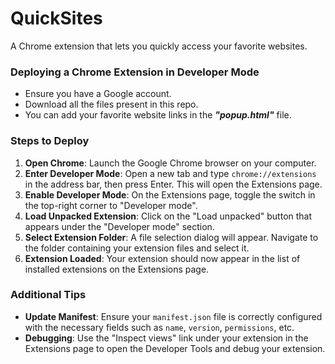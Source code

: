 # QuickSites
A Chrome extension that lets you quickly access your favorite websites.

### Deploying a Chrome Extension in Developer Mode

- Ensure you have a Google account.
- Download all the files present in this repo.
- You can add your favorite website links in the <b><i>"popup.html"</i></b> file.

### Steps to Deploy

1. **Open Chrome**: Launch the Google Chrome browser on your computer.
2. **Enter Developer Mode**: Open a new tab and type `chrome://extensions` in the address bar, then press Enter. This will open the Extensions page.
3. **Enable Developer Mode**: On the Extensions page, toggle the switch in the top-right corner to "Developer mode".
4. **Load Unpacked Extension**: Click on the "Load unpacked" button that appears under the "Developer mode" section.
5. **Select Extension Folder**: A file selection dialog will appear. Navigate to the folder containing your extension files and select it.
6. **Extension Loaded**: Your extension should now appear in the list of installed extensions on the Extensions page.

### Additional Tips
- **Update Manifest**: Ensure your `manifest.json` file is correctly configured with the necessary fields such as `name`, `version`, `permissions`, etc.
- **Debugging**: Use the "Inspect views" link under your extension in the Extensions page to open the Developer Tools and debug your extension.

